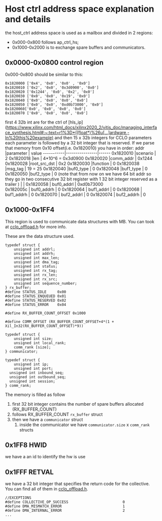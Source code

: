 # Host ctrl address space explanation and details
the host_ctrl address space is used as a mailbox and divided in 2 regions:
-   0x000-0x800   follows ap_ctrl_hs;  
-   0x1000-0x2000 is to exchange spare buffers and communicators.

## 0x0000-0x0800 control region
0x000-0x800 should be similar to this:
````
0x1820000 ['0x4', '0x0', '0x0' , '0x0']
0x1820010 ['0x2', '0x0', '0x3d0900', '0x0']
0x1820020 ['0x1244', '0x0', '0x2', '0x0']
0x1820030 ['0x0', '0x0', '0x19', '0x0']
0x1820040 ['0x0', '0x0', '0x0', '0x0']
0x1820050 ['0x0', '0x0', '0xd0b73000', '0x0']
0x1820060['0x0', '0x0', '0x0', '0x0']
0x1820070 ['0x0', '0x0', '0x0', '0x0']
````

first 4 32b int are for the ctrl of [hls_ip](https://www.xilinx.com/html_docs/xilinx2020_2/vitis_doc/managing_interface_synthesis.html#:~:text=r1%3D*((float*)%26u[…]ardware,-In%20this%20example) and then  15 x 32b integers for CCLO parameters each parameter is followed by a 32 bit integer that is reserved. 
If we parse that memory from 0x10 offset(i.e. 0x1820010) you have in order:
 addr      |parameter       | value
-----------|----------------|------
 0x1820010 |scenario        |    2
 0x1820018 |len             |    4*10^6 = 0x3d0900
 0x1820020 |comm_addr       |    0x1244
 0x1820028 |root_src_dst    |    0x2
 0x1820030 |function        |    0
 0x1820038 |msg_tag         |    19 = 25
 0x1820040 |buf0_type       |    0 
 0x1820048 |buf1_type       |    0
 0x1820050 |buf2_type       |    0
(note that from now on we have 64 bit addr so they go in two consecutive 32 bit register with 1 32 bit integer reserved as a trailer  ) | |
 0x1820058 | buf0_addrl      |    0xd0b73000  
 0x182005c | buf0_addrh      |    0
 0x1820064 | buf1_addrl      |    0
 0x1820068 | buf1_addrh      |    0
 0x1820070 | buf2_addrl      |    0
 0x1820074 | buf2_addrh      |    0

## 0x1000-0x1FF4
This region is used to communicate data structures with MB.
You can took at [cclo_offload.h](../kernel/fw/sw_apps/ccl_offload_control/src/ccl_offload_control.h) for more info.

These are the data structure used.
````
typedef struct {
	unsigned int addrl;
	unsigned int addrh;
	unsigned int max_len;
	unsigned int dma_tag;
	unsigned int status;
	unsigned int rx_tag;
	unsigned int rx_len;
	unsigned int rx_src;
	unsigned int sequence_number;
} rx_buffer;
#define STATUS_IDLE     0x00
#define STATUS_ENQUEUED 0x01
#define STATUS_RESERVED 0x02
#define STATUS_ERROR    0x04

#define RX_BUFFER_COUNT_OFFSET 0x1000

#define COMM_OFFSET (RX_BUFFER_COUNT_OFFSET+4*(1 + Xil_In32(RX_BUFFER_COUNT_OFFSET)*9))

typedef struct {
	unsigned int size;
	unsigned int local_rank;
	comm_rank [size];
} communicator;

typedef struct {
	unsigned int ip;
	unsigned int port;
  unsigned int inbound_seq;
  unsigned int outbound_seq;
  unsigned int session;
} comm_rank;
````
The memory is filled as follow
1. first 32 bit integer contains the number of spare buffers allocated (RX_BUFFER_COUNT)
2. follows RX_BUFFER_COUNT ``rx_buffer`` struct
3. then we have a ``communicator`` struct
    1. inside the communicator we have ``communicator.size`` x ``comm_rank`` structs
## 0x1FF8 HWID

we have a an id to identify the hw is use

## 0x1FFF RETVAL

we have a 32 bit integer that specifies the return code for the collective. You can find all of them in [cclo_offload.h](../kernel/fw/sw_apps/ccl_offload_control/src/ccl_offload_control.h).

````
//EXCEPTIONS
#define COLLECTIVE_OP_SUCCESS                         0    
#define DMA_MISMATCH_ERROR                            1     
#define DMA_INTERNAL_ERROR                            2     
...
````
